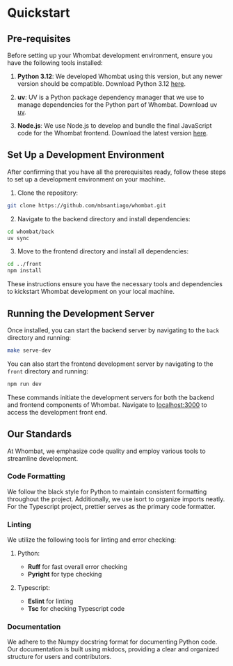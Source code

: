 # Quickstart

## Pre-requisites

Before setting up your Whombat development environment, ensure you have the following tools installed:

1. **Python 3.12**: We developed Whombat using this version, but any newer version should be compatible.
      Download Python 3.12 [here](https://www.python.org/downloads/release/python-3117/).

2. **uv**: UV is a Python package dependency manager that we use to manage dependencies for the Python part of Whombat.
      Download uv [uv](https://docs.astral.sh/uv/#highlights).

3. **Node.js**: We use Node.js to develop and bundle the final JavaScript code for the Whombat frontend.
      Download the latest version [here](https://nodejs.org/dist/v20.11.0/node-v20.11.0-linux-x64.tar.xz).

## Set Up a Development Environment

After confirming that you have all the prerequisites ready, follow these steps to set up a development environment on your machine.

1. Clone the repository:

```bash
git clone https://github.com/mbsantiago/whombat.git
```

2. Navigate to the backend directory and install dependencies:

```bash
cd whombat/back
uv sync
```

3. Move to the frontend directory and install all dependencies:

```bash
cd ../front
npm install
```

These instructions ensure you have the necessary tools and dependencies to kickstart Whombat development on your local machine.

## Running the Development Server

Once installed, you can start the backend server by navigating to the `back` directory and running:

```bash
make serve-dev
```

You can also start the frontend development server by navigating to the `front` directory and running:

```bash
npm run dev
```

These commands initiate the development servers for both the backend and frontend components of Whombat.
Navigate to [localhost:3000](localhost:3000) to access the development front end.

## Our Standards

At Whombat, we emphasize code quality and employ various tools to streamline development.

### Code Formatting

We follow the black style for Python to maintain consistent formatting throughout the project.
Additionally, we use isort to organize imports neatly.
For the Typescript project, prettier serves as the primary code formatter.

### Linting

We utilize the following tools for linting and error checking:

1. Python:

   - **Ruff** for fast overall error checking
   - **Pyright** for type checking

2. Typescript:
   - **Eslint** for linting
   - **Tsc** for checking Typescript code

### Documentation

We adhere to the Numpy docstring format for documenting Python code.
Our documentation is built using mkdocs, providing a clear and organized structure for users and contributors.
